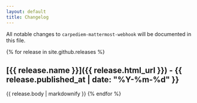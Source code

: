 ```yaml
---
layout: default
title: Changelog
---
```


All notable changes to `carpediem-mattermost-webhook` will be documented in this file.

{% for release in site.github.releases %}
## [{{ release.name }}]({{ release.html_url }}) - {{ release.published_at | date: "%Y-%m-%d" }}
{{ release.body | markdownify }}
{% endfor %}
